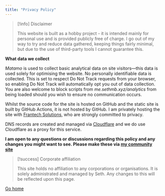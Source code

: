 ```yaml
---
title: "Privacy Policy"
---
```


> [!info] Disclaimer
>
> This website is built as a hobby project - it is intended mainly for personal use and is provided publicly free of charge. I go out of my way to try and reduce data gathered, keeping things fairly minimal, but due to the use of third-party tools I cannot guarantee this.

**What data we collect**

*Matamo* is used to collect basic analytical data on site visitors—this data is used solely for optimising the website. No personally identifiable data is collected. This is set to respect Do Not Track requests from your browser, so enabling Do Not Track will automatically opt you out of data collection. You are also welcome to block scripts from *me.sethmb.xyz/analytics* from being loaded should you wish to ensure no communication occurs.


Whilst the source code for the site is hosted on GitHub and the static site is built by GitHub Actions, it is not hosted by GitHub. I am privately hosting the site with [Frantech Solutions](https://frantech.ca), who are strongly committed to privacy.

DNS records are created and managed via [Cloudflare](https://cloudflare.com) and we do use Cloudflare as a proxy for this service. 

**I am open to any questions or discussions regarding this policy and any changes you might want to see. Please make these via [my community site](https://community.sethmb.xyz)**

> [!success] Corporate affiliation
>
> This site holds no affiliation to any corporations or organisations. It is solely administrated and managed by Seth. Any changes to this will be reflected upon this page. 


[Go home](/)